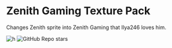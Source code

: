 # Zenith Gaming Texture Pack
Changes Zenith sprite into Zenith Gaming that Ilya246 loves him.

![h](https://repository-images.githubusercontent.com/380287826/fc487480-d61b-11eb-8639-e4666bab7589)
<img src="https://camo.githubusercontent.com/bd6993c5f193d6d0fa44517c415a3c76fdb2dd50dd3a48f3062baee68881d44a/68747470733a2f2f696d672e736869656c64732e696f2f6769746875622f73746172732f736861726c6f747465732f5368617275737472793f6c6162656c3d506c65617365253230737461722532306d65253231267374796c653d736f6369616c" alt="GitHub Repo stars" data-canonical-src="https://img.shields.io/github/stars/SpaceEarthEX/zenith-gaming?label=Please%20star%20me%21&amp;style=social" style="max-width:100%;">
